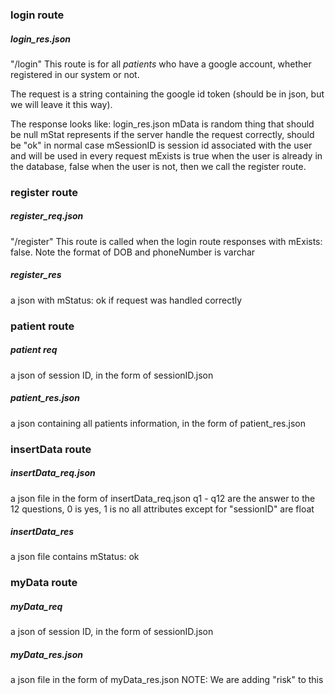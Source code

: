 ### login route
##### login_res.json
"/login"
This route is for all *patients* who have a google account, whether registered in our system or not.

The request is a string containing the google id token (should be in json, but we will leave it this way).

The response looks like: login_res.json
mData is random thing that should be null
mStat represents if the server handle the request correctly, should be "ok" in normal case
mSessionID is session id associated with the user and will be used in every request
mExists is true when the user is already in the database, false when the user is not, then we call the register route.

### register route
##### register_req.json
"/register"
This route is called when the login route responses with mExists: false.
Note the format of DOB and phoneNumber is varchar

##### register_res
a json with mStatus: ok if request was handled correctly

###  patient route
##### patient req
a json of session ID, in the form of sessionID.json

##### patient_res.json
a json containing all patients information, in the form of patient_res.json

### insertData route
##### insertData_req.json
a json file in the form of insertData_req.json
q1 - q12 are the answer to the 12 questions, 0 is yes, 1 is no
all attributes except for "sessionID" are float

##### insertData_res
a json file contains mStatus: ok

### myData route
##### myData_req
a json of session ID, in the form of sessionID.json

##### myData_res.json
a json file in the form of myData_res.json
NOTE: We are adding "risk" to this



